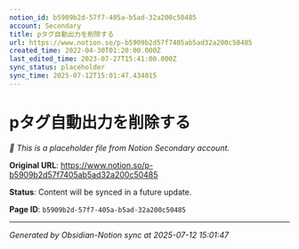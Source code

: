 ```yaml
---
notion_id: b5909b2d-57f7-405a-b5ad-32a200c50485
account: Secondary
title: pタグ自動出力を削除する
url: https://www.notion.so/p-b5909b2d57f7405ab5ad32a200c50485
created_time: 2022-04-30T01:20:00.000Z
last_edited_time: 2023-07-27T15:41:00.000Z
sync_status: placeholder
sync_time: 2025-07-12T15:01:47.434015
---
```


# pタグ自動出力を削除する

*🔄 This is a placeholder file from Notion Secondary account.*

**Original URL**: https://www.notion.so/p-b5909b2d57f7405ab5ad32a200c50485

**Status**: Content will be synced in a future update.

**Page ID**: `b5909b2d-57f7-405a-b5ad-32a200c50485`

---

*Generated by Obsidian-Notion sync at 2025-07-12 15:01:47*
